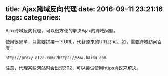title: Ajax跨域反向代理
date: 2016-09-11 23:21:16
tags:
categories:
---
Ajax跨域反向代理，可以很方便的解决Ajax的跨域问题。

使用很简单，只需要拼接一下URL，代替原来的URL即可。如，需要跨域访问百度：
```
http://proxy.e12e.com/?https://www.baidu.com
```

注意，代理某些网站时会出现302，可以尝试使用https协议来解决。
